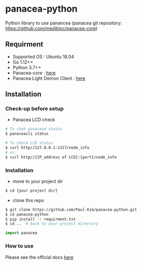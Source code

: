 # panacea-python
Python library to use panancea (panacea git repository: https://github.com/medibloc/panacea-core)


## Requirment 
  - Supported OS : Ubuntu 18.04
  - Go 1.12++
  - Python 3.7++
  - Panacea-core : [here](https://medibloc.gitbook.io/panacea-core/)
  - Panacea Light Demon Client : [here](https://medibloc.gitbook.io/panacea-core/guide/clients)
  
## Installation
### Check-up before setup
  - Panacea LCD check 
```sh
# To chek panacead status
$ panaceacli status

# To check LCD status
$ curl http//127.0.0.1:1317/node_info
# or,
$ curl http//{IP_address of LCD}:{port}/node_info
```
### Installation
  - move to your project dir
```sh
$ cd {your project dir}
```
  - clone this repo
```sh
$ git clone https://github.com/Paul-Kim/panacea-python.git
$ cd panacea-python
$ pip install -r requirment.txt
$ cd ..  # back to your project directory
```

```python
import panacea
```

### How to use
Please see the official docs [here](https://panacea-python.readthedocs.io/en/latest/)
